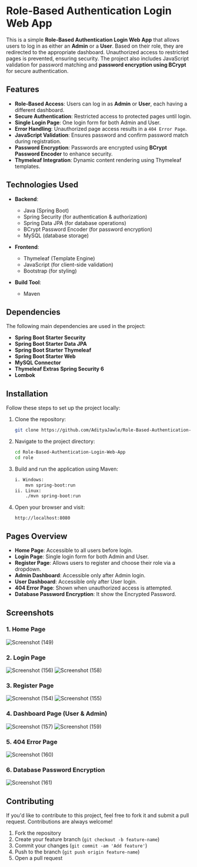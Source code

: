 # Role-Based Authentication Login Web App

This is a simple **Role-Based Authentication Login Web App** that allows users to log in as either an **Admin** or a **User**. Based on their role, they are redirected to the appropriate dashboard. Unauthorized access to restricted pages is prevented, ensuring security. The project also includes JavaScript validation for password matching and **password encryption using BCrypt** for secure authentication.

## Features

- **Role-Based Access**: Users can log in as **Admin** or **User**, each having a different dashboard.
- **Secure Authentication**: Restricted access to protected pages until login.
- **Single Login Page**: One login form for both Admin and User.
- **Error Handling**: Unauthorized page access results in a `404 Error Page`.
- **JavaScript Validation**: Ensures password and confirm password match during registration.
- **Password Encryption**: Passwords are encrypted using **BCrypt Password Encoder** to enhance security.
- **Thymeleaf Integration**: Dynamic content rendering using Thymeleaf templates.

## Technologies Used

- **Backend**:
  - Java (Spring Boot)
  - Spring Security (for authentication & authorization)
  - Spring Data JPA (for database operations)
  - BCrypt Password Encoder (for password encryption)
  - MySQL (database storage)
  
- **Frontend**:
  - Thymeleaf (Template Engine)
  - JavaScript (for client-side validation)
  - Bootstrap (for styling)

- **Build Tool**:
  - Maven

## Dependencies

The following main dependencies are used in the project:

- **Spring Boot Starter Security**
- **Spring Boot Starter Data JPA**
- **Spring Boot Starter Thymeleaf**
- **Spring Boot Starter Web**
- **MySQL Connector**
- **Thymeleaf Extras Spring Security 6**
- **Lombok**

## Installation

Follow these steps to set up the project locally:

1. Clone the repository:
    ```bash
    git clone https://github.com/AdityaJawle/Role-Based-Authentication-Login-Web-App.git
    ```
2. Navigate to the project directory:
    ```bash
    cd Role-Based-Authentication-Login-Web-App
    cd role
    ```
3. Build and run the application using Maven:
    ```bash
    i. Windows:
        mvn spring-boot:run
    ii. Linux:
        ./mvn spring-boot:run
    ```
4. Open your browser and visit:
    ```url
    http://localhost:8080
    ```

## Pages Overview

- **Home Page**: Accessible to all users before login.
- **Login Page**: Single login form for both Admin and User.
- **Register Page**: Allows users to register and choose their role via a dropdown.
- **Admin Dashboard**: Accessible only after Admin login.
- **User Dashboard**: Accessible only after User login.
- **404 Error Page**: Shown when unauthorized access is attempted.
- **Database Password Encryption**: It show the Encrypted Password.

## Screenshots

### 1. Home Page

![Screenshot (149)](https://github.com/user-attachments/assets/b847b911-7425-4a69-8c19-e30f02e44412)

### 2. Login Page

![Screenshot (156)](https://github.com/user-attachments/assets/45860200-d7af-43a2-89c1-0509f723b2c5)
![Screenshot (158)](https://github.com/user-attachments/assets/54421720-cbf6-4fcd-ac04-453f613b2249)

### 3. Register Page

![Screenshot (154)](https://github.com/user-attachments/assets/0189544c-8409-4605-b8fc-68b7b2382939)
![Screenshot (155)](https://github.com/user-attachments/assets/f40d7ba4-1bef-4fc4-883e-b87b30381c90)

### 4. Dashboard Page (User & Admin)

![Screenshot (157)](https://github.com/user-attachments/assets/194b0e41-a00f-42f8-8072-4793f3f029ad)
![Screenshot (159)](https://github.com/user-attachments/assets/5132d3ee-0d22-4dbe-968b-77df04bb7b0c)

### 5. 404 Error Page

![Screenshot (160)](https://github.com/user-attachments/assets/6b3b2318-8ca5-4333-95fb-7f9fdbb45d99)

### 6. Database Password Encryption

![Screenshot (161)](https://github.com/user-attachments/assets/467dd033-cc19-47e5-a1f2-417b3a235b15)

## Contributing

If you'd like to contribute to this project, feel free to fork it and submit a pull request. Contributions are always welcome!

1. Fork the repository
2. Create your feature branch (`git checkout -b feature-name`)
3. Commit your changes (`git commit -am 'Add feature'`)
4. Push to the branch (`git push origin feature-name`)
5. Open a pull request
